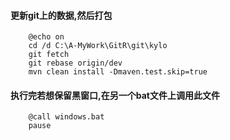 #### 更新git上的数据,然后打包
```aidl
    @echo on
    cd /d C:\A-MyWork\GitR\git\kylo
    git fetch
    git rebase origin/dev
    mvn clean install -Dmaven.test.skip=true
```
#### 执行完若想保留黑窗口,在另一个bat文件上调用此文件
```aidl
    @call windows.bat
    pause
```